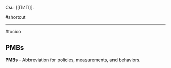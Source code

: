 См.: [[ПИП]].

#shortcut




<hr/>

#tocico

## PMBs

<b>PMBs</b> - Abbreviation for policies, measurements, and behaviors. 


